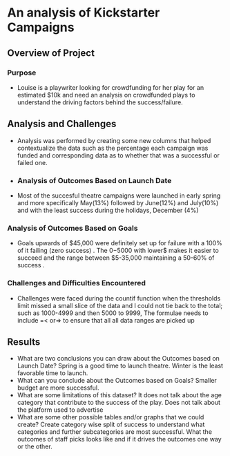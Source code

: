 # An analysis of Kickstarter Campaigns
## Overview of Project
### Purpose
- Louise is a playwriter looking for crowdfunding for her play for an estimated $10k and need an analysis on crowdfunded plays to understand the driving factors behind the success/failure. 
## Analysis and Challenges
- Analysis was performed by creating some new columns that helped contextualize the data such as the percentage each campaign was funded and corresponding data as to whether that was a successful or failed one. 
- ### Analysis of Outcomes Based on Launch Date
- Most of the succesful theatre campaigns were launched in early spring and more specifically May(13%) followed by June(12%) and July(10%) and with the least success during the holidays, December (4%)
### Analysis of Outcomes Based on Goals
- Goals upwards of $45,000 were definitely set up for failure with a 100% of it failing (zero success) . The $0-$5000 with lower$ makes it easier to succeed and the range between $5-35,000 maintaining a 50-60% of success .
### Challenges and Difficulties Encountered
- Challenges were faced during the countif function when the thresholds limit missed a small slice of the data and I could not tie back to the total; such as 1000-4999 and then 5000 to 9999, The formulae needs to include =< or=> to ensure that all
all data ranges are picked up

## Results

- What are two conclusions you can draw about the Outcomes based on Launch Date?
Spring is a good time to launch theatre. Winter is the least favorable time to launch. 
- What can you conclude about the Outcomes based on Goals?
Smaller budget are more successful. 
- What are some limitations of this dataset?
It does not talk about the age category that contribute to the success of the play. Does not talk about the platform used to advertise
- What are some other possible tables and/or graphs that we could create?
Create category wise split of success to understand what categories and further subcategories are most successful. What the outcomes of staff picks looks like and if it drives the outcomes one way or the other. 


